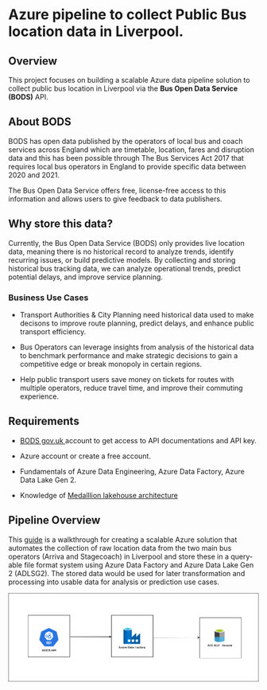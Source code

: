 
# Azure pipeline to collect Public Bus location data in Liverpool. 

## Overview

This project focuses on building a scalable Azure data pipeline solution to collect public bus location in Liverpool via the **Bus Open Data Service (BODS)** API.


## About BODS

BODS has open data published by the operators of local bus and coach services across England which are timetable, location, fares and disruption data and this has been possible through The Bus Services Act 2017 that requires local bus operators in England to provide specific data between 2020 and 2021. 

The Bus Open Data Service offers free, license-free access to this information and allows users to give feedback to data publishers.


## Why store this data?

Currently, the Bus Open Data Service (BODS) only provides live location data, meaning there is no historical record to analyze trends, identify recurring issues, or build predictive models. By collecting and storing historical bus tracking data, we can analyze operational trends, predict potential delays, and improve service planning.


### Business Use Cases

- Transport Authorities & City Planning need historical data used to make decisons to improve route planning, predict delays, and enhance public transport efficiency.

- Bus Operators can leverage insights from analysis of the historical data to benchmark performance and make strategic decisions to gain a competitive edge or break monopoly in certain regions.

- Help public transport users save money on tickets for routes with multiple operators, reduce travel time, and improve their commuting experience.


## Requirements

- [ BODS gov.uk ](https://data.bus-data.dft.gov.uk/) account to get access to API documentations and API key.

- Azure account or create a free account.

- Fundamentals of Azure Data Engineering, Azure Data Factory, Azure Data Lake Gen 2.

- Knowledge of [ Medalllion lakehouse architecture](https://learn.microsoft.com/en-us/azure/databricks/lakehouse/medallion)


## Pipeline Overview

This [ guide](https://github.com/adekolaolat/bods-liverpool-azure-data-engineering/blob/main/guide.md) is a walkthrough for creating a scalable Azure solution that automates the collection of raw location data from the two main bus operators (Arriva and Stagecoach) in Liverpool and store these in a query-able file format system using Azure Data Factory and Azure Data Lake Gen 2 (ADLSG2). The stored data would be used for later transformation and processing into usable data for analysis or prediction use cases.


![alt text](<images/BODS_to_ADLSG2_bronze.png>)


